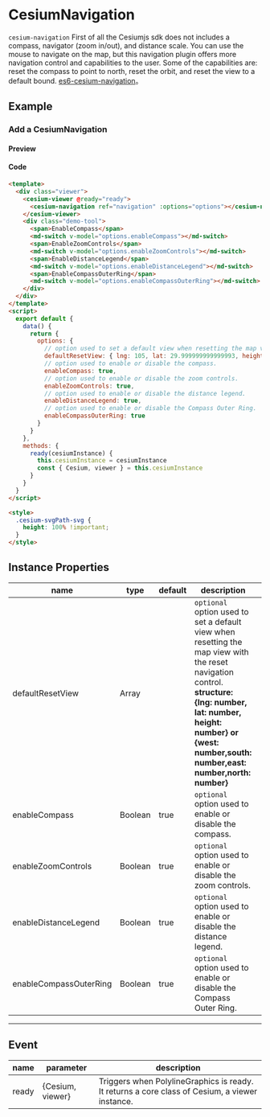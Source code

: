 # CesiumNavigation

`cesium-navigation` First of all the Cesiumjs sdk does not includes a compass, navigator (zoom in/out), and distance scale. You can use the mouse to navigate on the map, but this navigation plugin offers more navigation control and capabilities to the user. Some of the capabilities are: reset the compass to point to north, reset the orbit, and reset the view to a default bound. [es6-cesium-navigation](https://github.com/zouyaoji/es6-cesium-navigation)。

## Example

### Add a CesiumNavigation

#### Preview

<doc-preview>
  <template>
    <div class="viewer">
      <cesium-viewer @ready="ready">
        <cesium-navigation ref="navigation" :options="options"></cesium-navigation>
      </cesium-viewer>
      <div class="demo-tool">
        <span>EnableCompass</span>
        <md-switch v-model="options.enableCompass"></md-switch>
        <span>EnableZoomControls</span>
        <md-switch v-model="options.enableZoomControls"></md-switch>
        <span>EnableDistanceLegend</span>
        <md-switch v-model="options.enableDistanceLegend"></md-switch>
        <span>EnableCompassOuterRing</span>
        <md-switch v-model="options.enableCompassOuterRing"></md-switch>
      </div>
    </div>
  </template>
  <script>
    export default {
      data () {
        return {
          options: {
             // option used to set a default view when resetting the map view with the reset navigation control.{lng: number, lat: number, height: number} or rectangle{west: number,south: number,east: number,north: number}
            defaultResetView: { lng: 105, lat: 29.999999999999993, height: 19059568.497290563 },
            // option used to enable or disable the compass.
            enableCompass: true,
            // option used to enable or disable the zoom controls.
            enableZoomControls: true,
            // option used to enable or disable the distance legend.
            enableDistanceLegend: true,
            // option used to enable or disable the Compass Outer Ring.
            enableCompassOuterRing: true
          }
        }
      },
      methods: {
        ready (cesiumInstance) {
          this.cesiumInstance = cesiumInstance
          const {Cesium, viewer} = this.cesiumInstance
        }
      }
    }
  </script>

  <style>
    .cesium-svgPath-svg {
      height: 100% !important;
    }
  </style>
</doc-preview>

#### Code

```html
<template>
  <div class="viewer">
    <cesium-viewer @ready="ready">
      <cesium-navigation ref="navigation" :options="options"></cesium-navigation>
    </cesium-viewer>
    <div class="demo-tool">
      <span>EnableCompass</span>
      <md-switch v-model="options.enableCompass"></md-switch>
      <span>EnableZoomControls</span>
      <md-switch v-model="options.enableZoomControls"></md-switch>
      <span>EnableDistanceLegend</span>
      <md-switch v-model="options.enableDistanceLegend"></md-switch>
      <span>EnableCompassOuterRing</span>
      <md-switch v-model="options.enableCompassOuterRing"></md-switch>
    </div>
  </div>
</template>
<script>
  export default {
    data() {
      return {
        options: {
          // option used to set a default view when resetting the map view with the reset navigation control.{lng: number, lat: number, height: number} or rectangle{west: number,south: number,east: number,north: number}
          defaultResetView: { lng: 105, lat: 29.999999999999993, height: 19059568.497290563 },
          // option used to enable or disable the compass.
          enableCompass: true,
          // option used to enable or disable the zoom controls.
          enableZoomControls: true,
          // option used to enable or disable the distance legend.
          enableDistanceLegend: true,
          // option used to enable or disable the Compass Outer Ring.
          enableCompassOuterRing: true
        }
      }
    },
    methods: {
      ready(cesiumInstance) {
        this.cesiumInstance = cesiumInstance
        const { Cesium, viewer } = this.cesiumInstance
      }
    }
  }
</script>

<style>
  .cesium-svgPath-svg {
    height: 100% !important;
  }
</style>
```

## Instance Properties

<!-- prettier-ignore -->
| name | type | default | description | |
| ---------------------- | ------- | ------- | ---------------------------------------------------------------------------------------------------------------------------------------------------- | --- |
| defaultResetView | Array | | `optional` option used to set a default view when resetting the map view with the reset navigation control. **structure: {lng: number, lat: number, height: number} or {west: number,south: number,east: number,north: number}** |
| enableCompass | Boolean | true | `optional` option used to enable or disable the compass. |
| enableZoomControls | Boolean | true | `optional` option used to enable or disable the zoom controls. |
| enableDistanceLegend | Boolean | true | `optional` option used to enable or disable the distance legend. |
| enableCompassOuterRing | Boolean | true | `optional` option used to enable or disable the Compass Outer Ring. |

---

## Event

| name  | parameter        | description                                                                                    |
| ----- | ---------------- | ---------------------------------------------------------------------------------------------- |
| ready | {Cesium, viewer} | Triggers when PolylineGraphics is ready. It returns a core class of Cesium, a viewer instance. |
